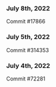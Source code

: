 ### July 8th, 2022

Commit #17866

### July 5th, 2022

Commit #314353


### July 4th, 2022

Commit #72281
